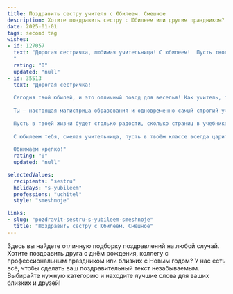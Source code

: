 ```yaml
---
title: Поздравить сестру учителя с Юбилеем. Смешное
description: Хотите поздравить сестру с Юбилеем или другим праздником? Наш ИИ создаст незабываемое поздравление, а вы обязательно выделитесь среди других.  
date: 2025-01-01
tags: second tag
wishes:
- id: 127057
  text: "Дорогая сестричка, любимая учительница! С юбилеем!  Пусть твоя жизнь будет такой же яркой и незабываемой, как твои уроки (ну, или почти такой же –  мы же помним, как ты умела держать нас в ежовых рукавицах!).  Желаю тебе океан терпения (которого, признаюсь, тебе всегда хватало с лихвой!),  море позитива (без него никак, особенно с нашими классами!), и миллион счастливых моментов, которые ты будешь  вспоминать с улыбкой, даже когда ученики  будут писать тебе благодарственные письма… лет через двадцать!
  "
  rating: "0"
  updated: "null"
- id: 35513
  text: "Дорогая сестричка!
  
  Сегодня твой юбилей, и это отличный повод для веселья! Как учитель, ты сумела вдохновить множество учеников, а теперь вдохновила и нас — вспомните, сколько раз мы \"учили\" тебя на экзаменах по танцам и кулинарии!
  
  Ты — настоящая магистрица образования и одновременно самый строгий учитель в нашем семейном классе, где на уроке смеха всегда сдают \"экзамен на пятёрку\"!
  
  Пусть в твоей жизни будет столько радости, сколько страниц в учебнике, и столько счастья, сколько у тебя учеников! А вообще, забей на эти тесты — сегодня твой день, и контрольных не будет!
  
  С юбилеем тебя, смелая учительница, пусть в твоём классе всегда царит атмосфера радости, а в сердце — веселье, как в любимом анекдоте! 🎉📚
  
  Обнимаем крепко!"
  rating: "0"
  updated: "null"

selectedValues:
  recipients: "sestru"
  holidays: "s-yubileem"
  professions: "uchitel"
  style: "smeshnoje"

links:
- slug: "pozdravit-sestru-s-yubileem-smeshnoje"
  title: "Поздравить сестру с Юбилеем. Смешное"
---
```


Здесь вы найдете отличную подборку поздравлений на любой случай.
Хотите поздравить друга с днём рождения, коллегу с профессиональным праздником или близких с Новым годом? У нас есть всё, чтобы сделать ваш поздравительный текст незабываемым. Выбирайте нужную категорию и находите лучшие слова для ваших близких и друзей!
